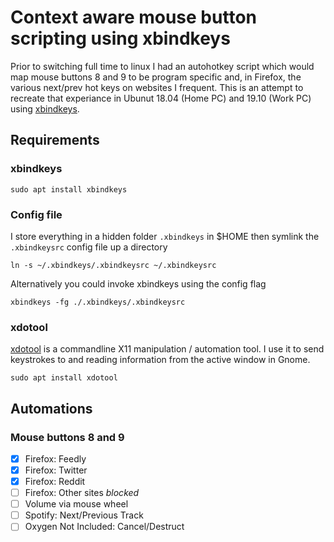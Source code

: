 # Context aware mouse button scripting using xbindkeys

Prior to switching full time to linux I had an autohotkey script which would map mouse buttons 8 and 9 to be program specific and, in Firefox, the various next/prev hot keys on websites I frequent. This is an attempt to recreate that experiance in Ubunut 18.04 (Home PC) and 19.10 (Work PC) using [xbindkeys](https://linux.die.net/man/1/xbindkeys).

## Requirements

### xbindkeys

    sudo apt install xbindkeys

### Config file

I store everything in a hidden folder `.xbindkeys` in $HOME then symlink the `.xbindkeysrc` config file up a directory

    ln -s ~/.xbindkeys/.xbindkeysrc ~/.xbindkeysrc

Alternatively you could invoke xbindkeys using the config flag

    xbindkeys -fg ./.xbindkeys/.xbindkeysrc

### xdotool

[xdotool](http://manpages.ubuntu.com/manpages/trusty/man1/xdotool.1.html) is a commandline X11 manipulation / automation tool. I use it to send keystrokes to and reading information from the active window in Gnome.

    sudo apt install xdotool

## Automations

### Mouse buttons 8 and 9

- [x] Firefox: Feedly 
- [x] Firefox: Twitter
- [x] Firefox: Reddit
- [ ] Firefox: Other sites *blocked*
- [ ] Volume via mouse wheel
- [ ] Spotify: Next/Previous Track
- [ ] Oxygen Not Included: Cancel/Destruct